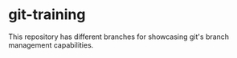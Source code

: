 # git-training
This repository has different branches for showcasing git's branch management capabilities.


